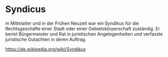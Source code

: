 # Syndicus

m Mittelalter und in der Frühen Neuzeit war ein Syndikus für die Rechtsgeschäfte einer Stadt oder einer Gebietskörperschaft zuständig. Er beriet Bürgermeister und Rat in juristischen Angelegenheiten und verfasste juristische Gutachten in deren Auftrag.

https://de.wikipedia.org/wiki/Syndikus